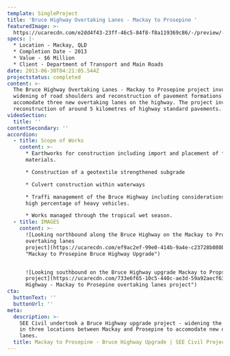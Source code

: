 ```yaml
---
template: SingleProject
title: 'Bruce Highway Overtaking Lanes - Mackay to Prosepine '
featuredImage: >-
  https://ucarecdn.com/e2dd4f43-23ff-46c5-84f8-f8a119369c86/-/preview/-/enhance/50/
specs: |-
  * Location - Mackay, QLD
  * Completion Date - 2013
  * Value - $6 Million
  * Client - Department of Transport and Main Roads
date: 2013-06-30T04:21:05.544Z
projectstatus: completed
content: >-
  The Bruce Highway Overtaking Lanes - Mackay to Prosepine project involved
  widening of road shoulders and reconstruction of pavement formations to
  accomodate three new overtaking lanes on the highway. The project involved
  reconstruction of around 5 kilometres of highway standard pavements.
videoSection:
  title: ''
contentSecondary: ''
accordion:
  - title: Scope of Works
    content: >-
      * Earthworks for construction including import and placement of fill
      materials. 

      * Construction of a geotextile strengthened subgrade 

      * Culvert construction within waterways

      * Traffi management of the Bruce Highway including considerations for the
      high percentage of heavy vehicles. 

      * Works managed through the tropical wet season.
  - title: IMAGES
    content: >-
      ![Looking northbound along the Bruce Highway on the Mackay to Prosepine
      overtaking lanes
      project](https://ucarecdn.com/ef9ac2ef-99e0-414b-9a4e-c23728b080bb/
      "Mackay to Prosepine Bruce Highway Upgrade")


      ![Looking southbound on the Bruce Highway upgrade Mackay to Propsepine
      project](https://ucarecdn.com/733e6f65-10c5-440c-ae3d-59a92aecf635/ "Bruce
      Highway - Mackay to Prosepine overtaking lanes project")
cta:
  buttonText: ''
  buttonUrl: ''
meta:
  description: >-
    SEE Civil undertook a Bruce Highway upgrade project - widening the highway
    in three locations between Mackay and Prosepine to accomodate new overtaking
    lanes. 
  title: Mackay to Prosepine - Bruce Highway Upgrade | SEE Civil Project
---
```


